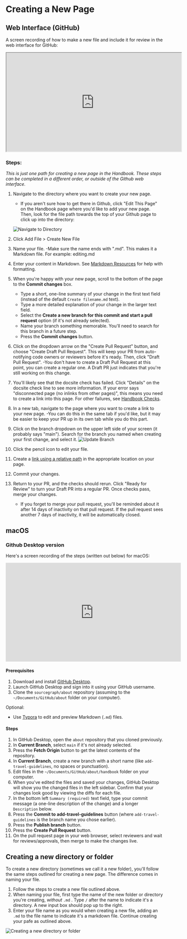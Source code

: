 # Creating a New Page

## Web Interface (GitHub)

A screen recording of how to make a new file and include it for review in the web interface for GitHub:

<iframe src="https://drive.google.com/file/d/16iYS-idCL5FEGwoldF7rOQElcidgzo8i/preview" width="560" height="315"></iframe>

### Steps:

_This is just one path for creating a new page in the Handbook. These steps can be completed in a different order, or outside of the Github web interface._

1. Navigate to the directory where you want to create your new page.

   - If you aren't sure how to get there in Github, click "Edit This Page" on the Handbook page where you'd like to add your new page. Then, look for the file path towards the top of your Github page to click up into the directory:

   ![Navigate to Directory](https://storage.googleapis.com/sourcegraph-assets/handbook/navigate-to-directory.png)

1. Click Add File > Create New File
1. Name your file.
   -Make sure the name ends with ".md". This makes it a Markdown file. For example: editing.md
1. Enter your content in Markdown. See [Markdown Resources](#markdown-resources) for help with formatting.
1. When you're happy with your new page, scroll to the bottom of the page to the **Commit changes** box.
   - Type a short, one-line summary of your change in the first text field (instead of the default `Create filename.md` text).
   - Type a more detailed explanation of your change in the larger text field.
   - Select the **Create a new branch for this commit and start a pull request** option (if it's not already selected).
   - Name your branch something memorable. You'll need to search for this branch in a future step.
   - Press the **Commit changes** button.
1. Click on the dropdown arrow on the "Create Pull Request" button, and choose "Create Draft Pull Request". This will keep your PR from auto-notifying code owners or reviewers before it's ready. Then, click "Draft Pull Request".
   -You don't have to create a Draft Pull Request at this point, you can create a regular one. A Draft PR just indicates that you're still working on this change.
1. You'll likely see that the docsite check has failed. Click "Details" on the docsite check line to see more information. If your error says "disconnected page (no inlinks from other pages)", this means you need to create a link into this page. For other failures, see [Handbook Checks](#handbook-checks).
1. In a new tab, navigate to the page where you want to create a link to your new page.
   -You can do this in the same tab if you'd like, but it may be easier to keep your PR up in its own tab while you do this part.
1. Click on the branch dropdown on the upper left side of your screen (it probably says "main"). Search for the branch you named when creating your first change, and select it.
   ![Update Branch](https://storage.googleapis.com/sourcegraph-assets/handbook/update-branch.png)
1. Click the pencil icon to edit your file.
1. Create a [link using a relative path](#using-relative-paths-to-link-handbook-pages) in the appropriate location on your page.
1. Commit your changes.
1. Return to your PR, and the checks should rerun. Click "Ready for Review" to turn your Draft PR into a regular PR. Once checks pass, merge your changes.
   - If you forget to merge your pull request, you'll be reminded about it after 14 days of inactivity on that pull request. If the pull request sees another 7 days of inactivity, it will be automatically closed.

## macOS

### Github Desktop version

Here's a screen recording of the steps (written out below) for macOS:

<iframe width="560" height="315" src="https://www.youtube-nocookie.com/embed/diZUeHZhekc" frameborder="0" allow="accelerometer; autoplay; encrypted-media; gyroscope; picture-in-picture" allowfullscreen></iframe>

#### Prerequisites

1. Download and install [GitHub Desktop](https://desktop.github.com/).
1. Launch GitHub Desktop and sign into it using your GitHub username.
1. Clone the `sourcegraph/about` repository (assuming to the `~/Documents/GitHub/about` folder on your computer).

Optional:

- Use [Typora](https://www.typora.io/) to edit and preview Markdown (`.md`) files.

#### Steps

1. In GitHub Desktop, open the `about` repository that you cloned previously.
1. In **Current Branch**, select `main` if it's not already selected.
1. Press the **Fetch Origin** button to get the latest contents of the repository.
1. In **Current Branch**, create a new branch with a short name (like `add-travel-guidelines`, no spaces or punctuation).
1. Edit files in the `~/Documents/GitHub/about/handbook` folder on your computer.
1. When you've edited the files and saved your changes, GitHub Desktop will show you the changed files in the left sidebar. Confirm that your changes look good by viewing the diffs for each file.
1. In the bottom left `Summary (required)` text field, type your commit message (a one-line description of the change) and a longer `Description` below.
1. Press the **Commit to add-travel-guidelines** button (where `add-travel-guidelines` is the branch name you chose earlier).
1. Press the **Publish branch** button.
1. Press the **Create Pull Request** button.
1. On the pull request page in your web browser, select reviewers and wait for reviews/approvals, then merge to make the changes live.

## Creating a new directory or folder

To create a new directory (sometimes we call it a new folder), you'll follow the same steps outlined for creating a new page. The difference comes in naming your file.

1. Follow the steps to create a new file outlined above. 
1. When naming your file, first type the name of the new folder or directory you're creating, *without* `.md` . Type `/` after the name to indicate it's a directory. A new input box should pop up to the right.
1. Enter your file name as you would when creating a new file, adding an `.md` to the file name to indicate it's a markdown file. Continue creating your pafe as outlined above.

![Creating a new directory or folder](https://storage.googleapis.com/sourcegraph-assets/handbook/createdirectory.gif)
